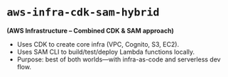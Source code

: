 # `aws-infra-cdk-sam-hybrid`

**(AWS Infrastructure – Combined CDK & SAM approach)**

* Uses CDK to create core infra (VPC, Cognito, S3, EC2).
* Uses SAM CLI to build/test/deploy Lambda functions locally.
* Purpose: best of both worlds—with infra-as-code and serverless dev flow.
